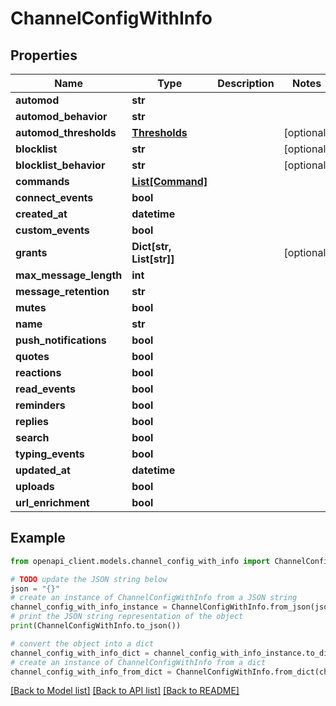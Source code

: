 # ChannelConfigWithInfo


## Properties

Name | Type | Description | Notes
------------ | ------------- | ------------- | -------------
**automod** | **str** |  | 
**automod_behavior** | **str** |  | 
**automod_thresholds** | [**Thresholds**](Thresholds.md) |  | [optional] 
**blocklist** | **str** |  | [optional] 
**blocklist_behavior** | **str** |  | [optional] 
**commands** | [**List[Command]**](Command.md) |  | 
**connect_events** | **bool** |  | 
**created_at** | **datetime** |  | 
**custom_events** | **bool** |  | 
**grants** | **Dict[str, List[str]]** |  | [optional] 
**max_message_length** | **int** |  | 
**message_retention** | **str** |  | 
**mutes** | **bool** |  | 
**name** | **str** |  | 
**push_notifications** | **bool** |  | 
**quotes** | **bool** |  | 
**reactions** | **bool** |  | 
**read_events** | **bool** |  | 
**reminders** | **bool** |  | 
**replies** | **bool** |  | 
**search** | **bool** |  | 
**typing_events** | **bool** |  | 
**updated_at** | **datetime** |  | 
**uploads** | **bool** |  | 
**url_enrichment** | **bool** |  | 

## Example

```python
from openapi_client.models.channel_config_with_info import ChannelConfigWithInfo

# TODO update the JSON string below
json = "{}"
# create an instance of ChannelConfigWithInfo from a JSON string
channel_config_with_info_instance = ChannelConfigWithInfo.from_json(json)
# print the JSON string representation of the object
print(ChannelConfigWithInfo.to_json())

# convert the object into a dict
channel_config_with_info_dict = channel_config_with_info_instance.to_dict()
# create an instance of ChannelConfigWithInfo from a dict
channel_config_with_info_from_dict = ChannelConfigWithInfo.from_dict(channel_config_with_info_dict)
```
[[Back to Model list]](../README.md#documentation-for-models) [[Back to API list]](../README.md#documentation-for-api-endpoints) [[Back to README]](../README.md)


